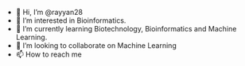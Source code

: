 - 👋 Hi, I’m @rayyan28
- 👀 I’m interested in Bioinformatics.
- 🌱 I’m currently learning Biotechnology, Bioinformatics and Machine Learning.
- 💞️ I’m looking to collaborate on Machine Learning 
- 📫 How to reach me 

<!---
rayyan28/rayyan28 is a ✨ special ✨ repository because its `README.md` (this file) appears on your GitHub profile.
You can click the Preview link to take a look at your changes.
--->

